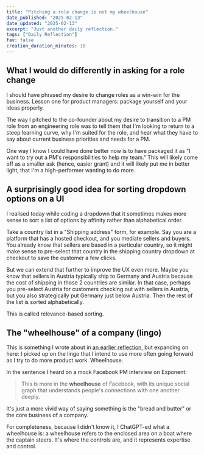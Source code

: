 ```yaml
---
title: "Pitching a role change is not my wheelhouse"
date_published: "2025-02-13"
date_updated: "2025-02-13"
excerpt: "Just another daily reflection."
tags: ["Daily Reflection"]
fav: false
creation_duration_minutes: 18
---
```


## What I would do differently in asking for a role change

I should have phrased my desire to change roles as a win-win for the business. Lesson one for product managers: package yourself and your ideas properly.

The way I pitched to the co-founder about my desire to transition to a PM role from an engineering role was to tell them that I'm looking to return to a steep learning curve, why I'm suited for the role, and hear what they have to say about current business priorities and needs for a PM.

One way I know I could have done better now is to have packaged it as "I want to try out a PM's responsibilities to help my team." This will likely come off as a smaller ask (hence, easier grant) and it will likely put me in better light, that I'm a high-performer wanting to do more.

## A surprisingly good idea for sorting dropdown options on a UI

I realised today while coding a dropdown that it sometimes makes more sense to sort a list of options by affinity rather than alphabetical order.

Take a country list in a "Shipping address" form, for example. Say you are a platform that has a hosted checkout, and you mediate sellers and buyers. You already know that sellers are based in a particular country, so it might make sense to pre-select that country in the shipping country dropdown at checkout to save the customer a few clicks.

But we can extend that further to improve the UX even more. Maybe you know that sellers in Austria typically ship to Germany and Austria because the cost of shipping in those 2 countries are similar. In that case, perhaps you pre-select Austria for customers checking out with sellers in Austria, but you also strategically put Germany just below Austria. Then the rest of the list is sorted alphabetically.

This is called relevance-based sorting.

## The "wheelhouse" of a company (lingo)

This is something I wrote about in [an earlier reflection](/dr1), but expanding on here: I picked up on the lingo that I intend to use more often going forward as I try to do more product work. Wheelhouse.

In the sentence I heard on a mock Facebook PM interview on Exponent:

> This is more in the **wheelhouse** of Facebook, with its unique social graph that understands people's connections with one another deeply.

It's just a more vivid way of saying something is the "bread and butter" or the core business of a company.

For completeness, because I didn't know it, I ChatGPT-ed what a wheelhouse is: a wheelhouse refers to the enclosed area on a boat where the captain steers. It's where the controls are, and it represents expertise and control.
